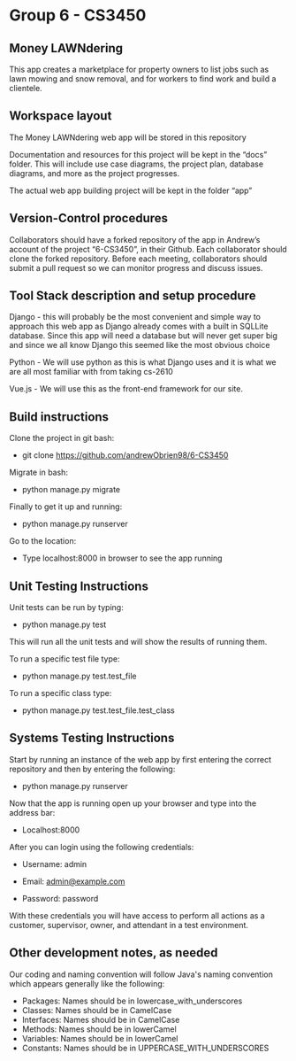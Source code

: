# Group 6 - CS3450

## Money LAWNdering
This app creates a marketplace for property owners to list jobs such as lawn mowing and snow removal, and for workers to find work and build a clientele.

## Workspace layout
The Money LAWNdering web app will be stored in this repository

Documentation and resources for this project will be kept in the “docs” folder. This will include use case diagrams, the project plan, database diagrams, and more as the project progresses.

The actual web app building project will be kept in the folder “app”

## Version-Control procedures
Collaborators should have a forked repository of the app in Andrew’s account of the project “6-CS3450”, in their Github. Each collaborator should clone the forked repository. Before each meeting, collaborators should submit a pull request so we can monitor progress and discuss issues.

## Tool Stack description and setup procedure
Django - this will probably be the most convenient and simple way to approach this web app as Django already comes with a built in SQLLite database. Since this app will need a database but will never get super big and since we all know Django this seemed like the most obvious choice

Python - We will use python as this is what Django uses and it is what we are all most familiar with from taking cs-2610

Vue.js - We will use this as the front-end framework for our site.


## Build instructions
Clone the project in git bash:
- git clone https://github.com/andrewObrien98/6-CS3450

Migrate in bash:
- python manage.py migrate

Finally to get it up and running:
- python manage.py runserver

Go to the location:
- Type localhost:8000 in browser to see the app running

## Unit Testing Instructions
Unit tests can be run by typing:
- python manage.py test

This will run all the unit tests and will show the results of running them.

To run a specific test file type:
- python manage.py test.test_file

To run a specific class type:
- python manage.py test.test_file.test_class


## Systems Testing Instructions
Start by running an instance of the web app by first entering the correct repository and then by entering the following:
- python manage.py runserver

Now that the app is running open up your browser and type into the address bar:
- Localhost:8000

After you can login using the following credentials:
- Username: admin

- Email: admin@example.com
    
- Password: password

With these credentials you will have access to perform all actions as a customer, supervisor, owner, and attendant in a test environment.

## Other development notes, as needed
Our coding and naming convention will follow Java's naming convention which appears generally like the following:
* Packages: Names should be in lowercase_with_underscores
* Classes: Names should be in CamelCase
* Interfaces: Names should be in CamelCase
* Methods: Names should be in lowerCamel
* Variables: Names should be in lowerCamel
* Constants: Names should be in UPPERCASE_WITH_UNDERSCORES

